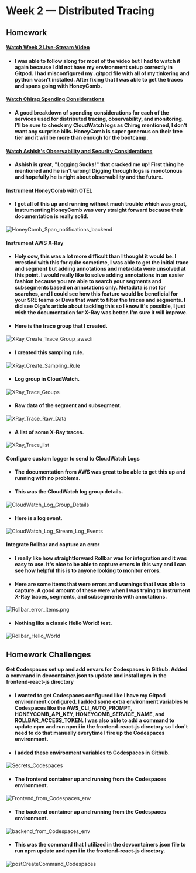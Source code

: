 # Week 2 — Distributed Tracing

## Homework

#### [Watch Week 2 Live-Stream Video](https://www.youtube.com/watch?v=2GD9xCzRId4&list=PLBfufR7vyJJ7k25byhRXJldB5AiwgNnWv&index=30)
* #### I was able to follow along for most of the video but I had to watch it again because I did not have my environment setup correctly in Gitpod. I had misconfigured my .gitpod file with all of my tinkering and python wasn't installed. After fixing that I was able to get the traces and spans going with HoneyComb.
   
#### [Watch Chirag Spending Considerations](https://www.youtube.com/watch?v=2W3KeqCjtDY)
* #### A good breakdown of spending considerations for each of the services used for distributed tracing, observability, and monitoring. I'll be sure to check my CloudWatch logs as Chirag mentioned, I don't want any surprise bills. HoneyComb is super generous on their free tier and it will be more than enough for the bootcamp.

#### [Watch Ashish's Observability and Security Considerations](https://www.youtube.com/watch?v=bOf4ITxAcXc&list=PLBfufR7vyJJ7k25byhRXJldB5AiwgNnWv&index=31)
* #### Ashish is great, "Logging Sucks!" that cracked me up! First thing he mentioned and he isn't wrong! Digging through logs is monotonous and hopefully he is right about observability and the future. 

#### Instrument HoneyComb with OTEL
* #### I got all of this up and running without much trouble which was great, instrumenting HoneyComb was very straight forward because their documentation is really solid.
![HoneyComb_Span_notifications_backend](assets/HoneyComb_Span_notifications_backend.png)

#### Instrument AWS X-Ray
* #### Holy cow, this was a lot more difficult than I thought it would be. I wrestled with this for quite sometime, I was able to get the initial trace and segment but adding annotations and metadata were unsolved at this point. I would really like to solve adding annotations in an easier fashion because you are able to search your segments and subsegments based on annotations only. Metadata is not for searches, and I could see how this feature would be beneficial for your SRE teams or Devs that want to filter the traces and segments. I did see Olga's article about tackling this so I know it's possible, I just wish the documentation for X-Ray was better. I'm sure it will improve.
* #### Here is the trace group that I created.
![XRay_Create_Trace_Group_awscli](assets/XRay_Create_Trace_Group_awscli.png)
* #### I created this sampling rule.
![XRay_Create_Sampling_Rule](assets/XRay_Create_Sampling_Rule.png)
* #### Log group in CloudWatch.
![XRay_Trace_Groups](assets/XRay_Trace_Groups.png)
* #### Raw data of the segment and subsegment.
![XRay_Trace_Raw_Data](assets/XRay_Trace_Raw_Data.png)
* #### A list of some X-Ray traces.
![XRay_Trace_list](assets/XRay_Trace_list.png)

#### Configure custom logger to send to CloudWatch Logs
* #### The documentation from AWS was great to be able to get this up and running with no problems.
* #### This was the CloudWatch log group details.
![CloudWatch_Log_Group_Details](assets/CloudWatch_Log_Group_Details.png)
* #### Here is a log event.
![CloudWatch_Log_Stream_Log_Events](assets/CloudWatch_Log_Stream_Log_Events.png)

#### Integrate Rollbar and capture an error
* #### I really like how straightforward Rollbar was for integration and it was easy to use. It's nice to be able to capture errors in this way and I can see how helpful this is to anyone looking to monitor errors.
* #### Here are some items that were errors and warnings that I was able to capture. A good amount of these were when I was trying to instrument X-Ray traces, segments, and subsegments with annotations.
![Rollbar_error_items.png](assets/Rollbar_error_items.png)
* #### Nothing like a classic Hello World! test.
![Rollbar_Hello_World](assets/Rollbar_Hello_World.png)

## Homework Challenges

#### Get Codespaces set up and add envars for Codespaces in Github. Added a command in devcontainer.json to update and install npm in the frontend-react-js directory
* #### I wanted to get Codespaces configured like I have my Gitpod environment configured. I added some extra environment variables to Codespaces like the AWS_CLI_AUTO_PROMPT, HONEYCOMB_API_KEY, HONEYCOMB_SERVICE_NAME, and ROLLBAR_ACCESS_TOKEN. I was also able to add a command to update npm and run npm i in the frontend-react-js directory so I don't need to do that manually everytime I fire up the Codespaces environment.
* #### I added these environment variables to Codespaces in Github.
![Secrets_Codespaces](assets/Secrets_Codespaces.png)
* #### The frontend container up and running from the Codespaces environment.
![Frontend_from_Codespaces_env](assets/Frontend_from_Codespaces_env.png)
* #### The backend container up and running from the Codespaces environment.
![backend_from_Codespaces_env](assets/backend_from_Codespaces_env.png)
* #### This was the command that I utilized in the devcontainers.json file to run npm update and npm i in the frontend-react-js directory.
![postCreateCommand_Codespaces](assets/postCreateCommand_Codespaces.png)
